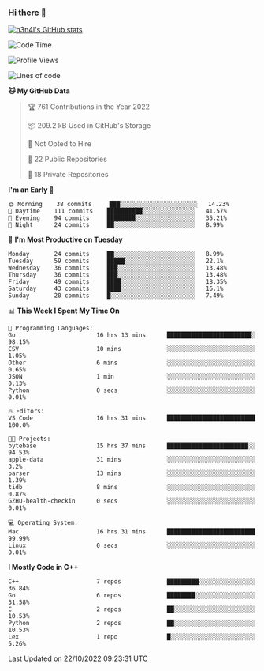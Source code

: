 ### Hi there 👋

[![h3n4l's GitHub stats](https://github-readme-stats.vercel.app/api?username=h3n4l&count_private=true&show_icons=true&theme=radical)](https://github.com/h3n4l/github-readme-stats)

<!--START_SECTION:waka-->
![Code Time](http://img.shields.io/badge/Code%20Time-771%20hrs%201%20min-blue)

![Profile Views](http://img.shields.io/badge/Profile%20Views-6-blue)

![Lines of code](https://img.shields.io/badge/From%20Hello%20World%20I%27ve%20Written-44%20Thousand%20lines%20of%20code-blue)

**🐱 My GitHub Data** 

> 🏆 761 Contributions in the Year 2022
 > 
> 📦 209.2 kB Used in GitHub's Storage 
 > 
> 🚫 Not Opted to Hire
 > 
> 📜 22 Public Repositories 
 > 
> 🔑 18 Private Repositories  
 > 
**I'm an Early 🐤** 

```text
🌞 Morning    38 commits     ███░░░░░░░░░░░░░░░░░░░░░░   14.23% 
🌆 Daytime    111 commits    ██████████░░░░░░░░░░░░░░░   41.57% 
🌃 Evening    94 commits     ████████░░░░░░░░░░░░░░░░░   35.21% 
🌙 Night      24 commits     ██░░░░░░░░░░░░░░░░░░░░░░░   8.99%

```
📅 **I'm Most Productive on Tuesday** 

```text
Monday       24 commits     ██░░░░░░░░░░░░░░░░░░░░░░░   8.99% 
Tuesday      59 commits     █████░░░░░░░░░░░░░░░░░░░░   22.1% 
Wednesday    36 commits     ███░░░░░░░░░░░░░░░░░░░░░░   13.48% 
Thursday     36 commits     ███░░░░░░░░░░░░░░░░░░░░░░   13.48% 
Friday       49 commits     ████░░░░░░░░░░░░░░░░░░░░░   18.35% 
Saturday     43 commits     ████░░░░░░░░░░░░░░░░░░░░░   16.1% 
Sunday       20 commits     █░░░░░░░░░░░░░░░░░░░░░░░░   7.49%

```


📊 **This Week I Spent My Time On** 

```text
💬 Programming Languages: 
Go                       16 hrs 13 mins      ████████████████████████░   98.15% 
CSV                      10 mins             ░░░░░░░░░░░░░░░░░░░░░░░░░   1.05% 
Other                    6 mins              ░░░░░░░░░░░░░░░░░░░░░░░░░   0.65% 
JSON                     1 min               ░░░░░░░░░░░░░░░░░░░░░░░░░   0.13% 
Python                   0 secs              ░░░░░░░░░░░░░░░░░░░░░░░░░   0.01%

🔥 Editors: 
VS Code                  16 hrs 31 mins      █████████████████████████   100.0%

🐱‍💻 Projects: 
bytebase                 15 hrs 37 mins      ███████████████████████░░   94.53% 
apple-data               31 mins             ░░░░░░░░░░░░░░░░░░░░░░░░░   3.2% 
parser                   13 mins             ░░░░░░░░░░░░░░░░░░░░░░░░░   1.39% 
tidb                     8 mins              ░░░░░░░░░░░░░░░░░░░░░░░░░   0.87% 
GZHU-health-checkin      0 secs              ░░░░░░░░░░░░░░░░░░░░░░░░░   0.01%

💻 Operating System: 
Mac                      16 hrs 31 mins      █████████████████████████   99.99% 
Linux                    0 secs              ░░░░░░░░░░░░░░░░░░░░░░░░░   0.01%

```

**I Mostly Code in C++** 

```text
C++                      7 repos             █████████░░░░░░░░░░░░░░░░   36.84% 
Go                       6 repos             ████████░░░░░░░░░░░░░░░░░   31.58% 
C                        2 repos             ██░░░░░░░░░░░░░░░░░░░░░░░   10.53% 
Python                   2 repos             ██░░░░░░░░░░░░░░░░░░░░░░░   10.53% 
Lex                      1 repo              █░░░░░░░░░░░░░░░░░░░░░░░░   5.26%

```



 Last Updated on 22/10/2022 09:23:31 UTC
<!--END_SECTION:waka-->

